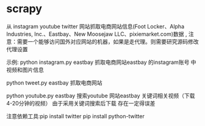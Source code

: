 # scrapy
从 instagram youtube twitter 网站抓取电商网站信息(Foot Locker、Alpha Industries, Inc.、Eastbay、New Moosejaw LLC、pixiemarket.com)数据 , 注意：需要一个能够访问国外对应网站的机器，如果是走代理。则需要研究源码修改代理设置

示例:
python instagram.py eastbay 抓取电商网站eastbay 的instagram账号 中视频和图片信息 

python tweet.py eastbay 抓取电商网站 

python youtube.py eastbay 搜索youtube 网站eastbay 关键词相关视频（下载4-20分钟的视频） 由于采用关键词搜索后下载 存在一定得误差

注意依赖工具:pip install twitter pip install python-twitter
